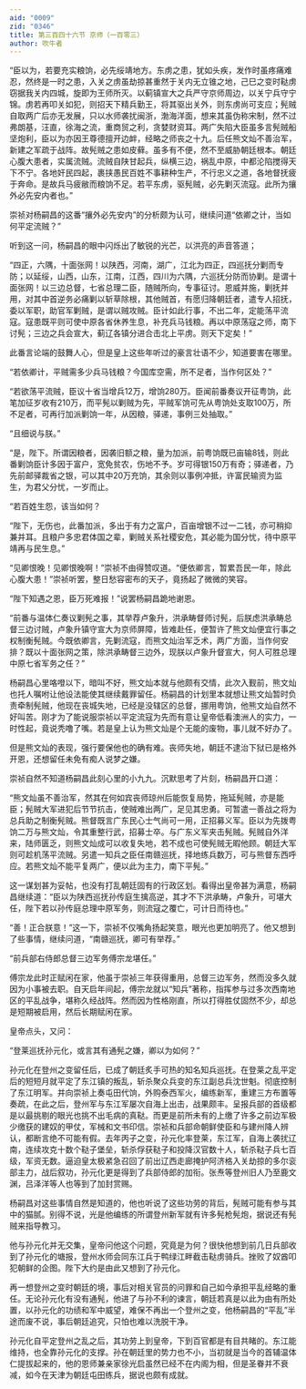 ```yaml
---
aid: "0009"
zid: "0346"
title: 第三百四十六节 京师（一百零三）
author: 吹牛者
---
```


“臣以为，若要充实粮饷，必先绥靖地方。东虏之患，犹如头疾，发作时虽疼痛难忍，然终是一时之患，入关之虏虽劫掠甚重然于关内无立锥之地，己巳之变时鞑虏窃据我关内四城，旋即为王师所灭。以蓟镇宣大之兵严守京师周边，以关宁兵守宁锦。虏若再叩关如犯，则招天下精兵勤王，将其驱出关外，则东虏尚可支应；髡贼自取两广后亦无发展，只以水师袭扰闽浙，渤海洋面，想来其虽伪称宋制，然不过弗朗基，汪直，徐海之流，重商贸之利，贪婪财资耳。两广失陷大臣虽多言髡贼船坚炮利，臣以为亦因王尊德擅开边衅，经略之师丧之十九。后任熊文灿不善治军，新建之军疏于战阵。故髡贼之患如皮藓。虽多有不便，然不至威胁朝廷根本。朝廷心腹大患者，实属流贼。流贼自陕甘起兵，纵横三边，祸乱中原，中都沦陷搅得天下不宁。各地奸民四起，裹挟愚民百姓不事耕种生产，不行忠义之道，各地督抚疲于奔命。是故兵马疲敝而粮饷不足。若平东虏，驱髡贼，必先剿灭流寇。此所为攘外必先安内者也。”

崇祯对杨嗣昌的这番“攘外必先安内”的分析颇为认可，继续问道“依卿之计，当如何平定流贼？”

听到这一问，杨嗣昌的眼中闪烁出了敏锐的光芒，以洪亮的声音答道；

“四正，六隅，十面张网！以陕西，河南，湖广，江北为四正，四巡抚分剿而专防；以延绥，山西，山东，江南，江西，四川为六隅，六巡抚分防而协剿。是谓十面张网！以三边总督，七省总理二臣，随贼所向，专事征讨。恩威并施，剿抚并用，对其中首逆务必痛剿以斩草除根，其他贼首，有愿归降朝廷者，遣专人招抚，委以军职，助官军剿贼，是谓以贼攻贼。臣计如此行事，不出二年，定能荡平流寇。寇患既平则可使中原各省休养生息，补充兵马钱粮。再以中原荡寇之师，南下讨髡；三边之兵会宣大，蓟辽各镇分进合击北上平虏。则天下定矣！”

此番言论端的鼓舞人心，但是皇上这些年听过的豪言壮语不少，知道要害在哪里。

“若依卿计，平贼需多少兵马钱粮？今国库空需，所不足者，当作何区处？”

“若欲荡平流贼，臣议十省当增兵12万，增饷280万。臣闻前番奏议开征粤饷，此笔加征岁收有210万，而平髡以剿贼为先，平贼军饷可先从粤饷处支取100万，所不足者，可再行加派剿饷一年，从因粮，驿递，事例三处抽取。”

“且细说与朕。”

“是，陛下。所谓因粮者，因袭旧额之粮，量为加派，前粤饷既已亩输8钱，则此番剿饷臣计多因于富户，宽免贫农，伤地不予。岁可得银150万有奇；驿递者，乃先前邮驿裁省之银，可以其中20万充饷，其余则以事例冲抵，许富民输资为监生，为君父分忧，一岁而止。

“若百姓生怨，该当如何？

“陛下，无伤也，此番加派，多出于有力之富户，百亩增银不过一二钱，亦可稍抑兼并耳。且粮户多忠君体国之辈，剿贼关系社稷安危，其必能为国分忧，待中原平靖再与民生息。”

“见卿恨晚！见卿恨晚啊！”崇祯不由得赞叹道。“便依卿言，暂累吾民一年，除此心腹大患！”崇祯听罢，整日愁容密布的天子，竟扬起了微微的笑容。

“陛下知遇之恩，臣万死难报！”说罢杨嗣昌跪地谢恩。

“前番与温体仁奏议剿髡之事，其举荐卢象升，洪承畴督师讨髡，后朕虑洪承畴总督三边讨贼，卢象升镇守宣大为京师屏障，皆难赴任，便暂许了熊文灿便宜行事之权制衡髡贼。今既依卿言，先剿流寇，而熊文灿治军乏术，两广方面，当作何安排？既以十面张网之策，除洪承畴督三边外，现朕以卢象升督宣大，何人可胜总理中原七省军务之任？”

杨嗣昌心里咯噔以下，暗叫不好，熊文灿本就与他颇有交情，此次入觐前，熊文灿也托人嘱咐让他设法能使其继续戴罪留任。杨嗣昌的计划里本就想让熊文灿暂时负责牵制髡贼，他现在丧城失地，已经是没辖区的总督，挪用粤饷，他熊文灿自然不好叫苦。刚才为了能说服崇祯以平定流寇为先而有意让皇帝低看澳洲人的实力，一时性起，竟说秃噜了嘴。若是皇上认为熊文灿是个无能的废物，事儿就不好办了。

但是熊文灿的表现，强行要保他也的确有难。丧师失地，朝廷不逮治下狱已是格外开恩，还想留任未免有痴人说梦之嫌。

崇祯自然不知道杨嗣昌此刻心里的小九九。沉默思考了片刻，杨嗣昌开口道：

“熊文灿虽不善治军，然其在何如宾丧师琼州后能恢复局势，拖延髡贼，亦是能臣；髡贼大军进犯后节节抗击，使贼难出两广，足见其忠勇。可暂遣一善战之将为总兵助之制衡髡贼。熊督既言广东民心士气尚可一用，正招募义军。臣以为先拨粤饷二万与熊文灿，令其重整行武，招募士卒。与广东义军夹击髡贼。髡贼自外洋来，陆师匮乏，则熊文灿成可以收复失地，若不成也可使髡贼无暇他顾。朝廷大军则可趁机荡平流贼。另遣一知兵之臣任南赣巡抚，择地练兵数万，可与熊督东西呼应。若熊文灿不能平复两广，便以此为主力，南下平髡。”

这一谋划甚为妥帖，也没有打乱朝廷固有的行政区划。看得出皇帝甚为满意，杨嗣昌继续道：“臣以为陕西巡抚孙传庭生擒高逆，其才不下洪承畴，卢象升，可堪大任，陛下若以孙传庭总理中原军务，则流寇之覆亡，可计日而待也。”

“善！正合朕意！”这一下，崇祯不仅嘴角扬起笑意，眼光也更加明亮了。他又想到了些事情，继续问道，“南赣巡抚，卿可有举荐。”

“前兵部右侍郎总督三边军务傅宗龙堪任。”

傅宗龙此时正赋闲在家，他虽于崇祯三年获得重用，总督三边军务，然而没多久就因为小事被去职。自天启年间起，傅宗龙就以“知兵”著称，指挥参与过多次西南地区的平乱战争，堪称久经战阵。然而因为性格刚直，所以打得胜仗固然不少，却总是短期被启用，然后长期赋闲在家。

皇帝点头，又问：

“登莱巡抚孙元化，或言其有通髡之嫌，卿以为如何？”

孙元化在登州之变留任后，已成了朝廷炙手可热的知名知兵巡抚。在登莱之乱平定后的短短月就平定了东江镇的叛乱，斩杀聚众兵变的东江副总兵沈世魁。彻底控制了东江明军。并向崇祯上奏屯田代饷，外购泰西军火，编练新军，重建三方布置等奏疏，在此之后，登州军与东江军屡次自海上出击，战果颇丰。呈报兵部的首级都是以最挑剔的眼光也挑不出毛病的真鞑。而更是前所未有的上缴了许多之前边军极少缴获的建奴的甲仗，军械和文书印信。崇祯和兵部命朝鲜使臣和与建州降人辨认，都断言绝不可能有假。去年丙子之变，孙元化率登莱，东江军，自海上袭扰辽南，连续攻克十数个鞑子堡垒，斩杀俘获鞑子和投降汉官数十人，斩杀鞑子兵七百级，军资无数。逼迫皇太极紧急召回了前出辽西走廊掩护阿济格入关劫掠的多尔衮部主力，战后叙功，孙元化更是得到了兵部侍郎的加衔。张焘等登州旧人乃至鹿文渊，吕泽洋等人也等到了加封赏赐。

杨嗣昌对这些事情自然是知道的，他也听说了这些功劳的背后，髡贼可能有参与其中的猫腻。别得不说，光是他编练的所谓登州新军就有许多髡枪髡炮，据说还有髡贼来指导教习。

他与孙元化并无交集，皇帝问他这个问题，究竟是为何？很快他想到前几日兵部收到了孙元化的塘报，登州水师会同东江兵于鸭绿江畔截击鞑虏骑兵。挫败了奴酋叩犯朝鲜的企图。陛下大约是由此又想到了孙元化。

再一想登州之变时朝廷的境，事后对相关官员的问罪和自己如今承担平乱经略的重任。无论孙元化有没有通髡，他进了与孙不利的谏言，朝廷若真是以此为由有所处置，以孙元化的功绩和军中威望，难保不再出一个登州之变，他杨嗣昌的“平乱”半途而废不说，事后朝廷追究，只怕也难以洗脱干净。

孙元化自平定登州之乱之后，其功劳上到皇帝，下到百官都是有目共睹的。东江能维持，也全靠孙元化的支撑。孙在朝廷里的势力也不小，当初就是当今的首辅温体仁提拔起来的，他的恩师兼亲家徐光启虽然已经不在内阁为相，但是圣眷并不衰减，如今在天津为朝廷屯田练兵，据说也颇有成就。

